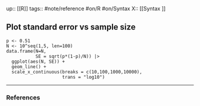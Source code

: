 up:: [[R]]
tags:: #note/reference #on/R #on/Syntax
X:: [[Syntax ]]

## Plot standard error vs sample size


```
p <- 0.51
N <- 10^seq(1,5, len=100)
data.frame(N=N, 
           SE = sqrt(p*(1-p)/N)) |> 
  ggplot(aes(N, SE)) + 
  geom_line() + 
  scale_x_continuous(breaks = c(10,100,1000,10000), 
                     trans = "log10")
```



---
### References
